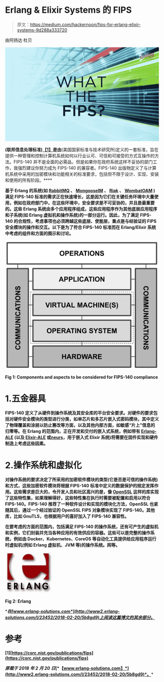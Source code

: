 # Erlang & Elixir Systems 的 FIPS

> 原文：<https://medium.com/hackernoon/fips-for-erlang-elixir-systems-9d288a333720>

由阿扬达·杜贝

![](img/160cf3af05f9dead0355b42189aeed00.png)

**(联邦信息处理标准)[【1】](http://www2.erlang-solutions.com/l/23452/2018-02-20/5b8gd9#FIPS)是由[](https://www.nist.gov/)**(美国国家标准与技术研究所)定义的一套标准，旨在提供一种管理和控制计算机系统如何以行业认可、可信和可接受的方式互操作的方法。FIPS-140 并不是全面的必需品，但是如果你在政府系统这样不妥协的部门工作，我强烈建议你努力成为 FIPS-140 的兼容者。FIPS-140 出版物定义了与计算机系统中采用的加密模块和功能相关的标准要求，包括但不限于设计、实现、安装和使用的所有阶段。****

****基于 Erlang 的系统(如 [RabbitMQ](https://www.rabbitmq.com/) 、 [MongooseIM](https://github.com/esl/MongooseIM) 、 [Riak](http://docs.basho.com/) 、 [WombatOAM](https://www.erlang-solutions.com/products/wombatoam.html) )满足 FIPS-140 标准的需求正在快速增长，这是因为它们在关键任务环境中大量使用，例如在政府部门中，在这些环境中，安全要求是不可妥协的，并且是最重要的。这些 Erlang 系统由多个应用程序组成，这些应用程序作为其他底层应用程序和子系统(如 Erlang 虚拟机和操作系统)的一部分运行。因此，为了满足 FIPS-140 的合规性，考虑事项也必须跨越这些底层、使能层，重点是与经验证的 FIPS 安全模块的操作和交互。以下是为了符合 FIPS-140 标准而在 Erlang/Elixir 系统中考虑的组件和方面的图示和讨论。****

****![](img/2aa7e1eda7b84c19be1ea2f719531d24.png)****

****Fig 1: Components and aspects to be considered for FIPS-140 compliance****

# ****1.五金器具****

****FIPS-140 定义了从硬件到操作系统及其安全库的平台安全要求。对硬件的要求包括对硬件安全模块的类型进行分类，如单芯片和多芯片嵌入式密码模块，其中定义了物理覆盖和涂层以防止篡改等方面，以及其他内部方面，如敏感“片上”信息的归零等。在 Erlang 的范围内，正在开发和交付的嵌入式系统，例如带有 [Erlang-ALE](https://github.com/esl/erlang_ale) (以及 [Elixir-ALE](https://github.com/fhunleth/elixir_ale) 或[neurs](http://nerves-project.org/)，用于嵌入式 Elixir 系统)将需要在固件实现和硬件制造上考虑这些因素。****

# ****2.操作系统和虚拟化****

****对操作系统的要求决定了所采用的加密软件模块的类型(它是否是可信的操作系统)和方式，这些加密软件模块将根据 FIPS-140 标准中定义的数据保护的规定发挥作用。这些需求是巨大的，令开发人员和社区高兴的是，像 [OpenSSL](https://www.openssl.org/) 这样的库实现了这些特性集，如果理解得好，这些特性集在执行时需要被配置和启用以符合 FIPS-140。FIPS-140 推荐了一种软件设计和实现的模块化方法，OpenSSL 也紧随其后，通过一个经过验证的 OpenSSL FIPS 对象模块实现了 FIPS-140。其他库，比如 GnuTLS，也根据用户的喜好加入了 FIPS-140 兼容性。****

****在要考虑的方面的范围内，包括满足 FIPS-140 的操作系统，还有可产生的虚拟机和实例，它们封装并充当各种应用的有效供应的容器。这些可以是完整的操作系统，例如由 Docker、Kubernetes、CoreOS 等自动化工具提供给应用程序运行时虚拟机(例如 **Erlang 虚拟机**、JVM 等)的操作系统。网等。****

****![](img/c874d36fae8ad1dd4aa036a6df1434f1.png)****

****Fig 2: Erlang****

****在[*www.erlang-solutions.com*](http://www2.erlang-solutions.com/l/23452/2018-02-20/5b8gd9)上阅读这篇博文的其余部分。****

# ****参考****

****[1][https://csrc.nist.gov/publications/fips](https://csrc.nist.gov/publications/fips)****

*****原载于 2018 年 2 月 20 日*[*【www.erlang-solutions.com】*](http://www2.erlang-solutions.com/l/23452/2018-02-20/5b8gd9)*。*****